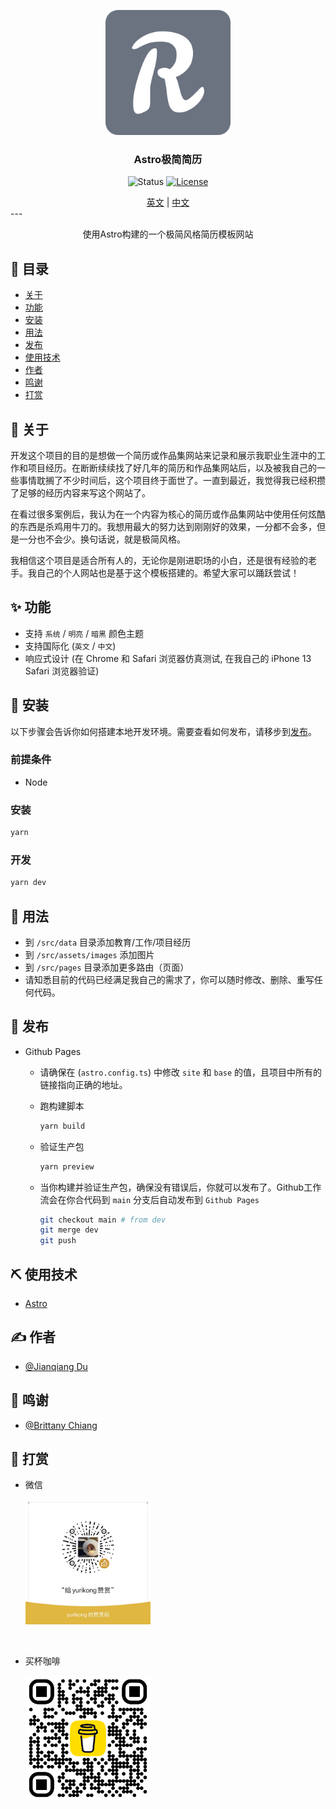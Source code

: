 <p align="center">
 <img width=200 src="./public/android-chrome-512x512.png" alt="项目LOGO">
</p>

<h3 align="center">Astro极简简历</h3>

<div align="center">

![Status](https://img.shields.io/badge/status-active-success.svg)
[![License](https://img.shields.io/badge/license-MIT-blue.svg)](/LICENSE)

</div>

<div align="center">
<a href="./README.md">英文</a>
| <a href="./README_zh.md">中文</a>
</div>
---

<p align="center">使用Astro构建的一个极简风格简历模板网站</p>

## 📝 目录

- [关于](#关于)
- [功能](#功能)
- [安装](#安装)
- [用法](#用法)
- [发布](#发布)
- [使用技术](#使用技术)
- [作者](#作者)
- [鸣谢](#鸣谢)
- [打赏](#打赏)

## 🧐 关于 <a id="关于"></a>

开发这个项目的目的是想做一个简历或作品集网站来记录和展示我职业生涯中的工作和项目经历。在断断续续找了好几年的简历和作品集网站后，以及被我自己的一些事情耽搁了不少时间后，这个项目终于面世了。一直到最近，我觉得我已经积攒了足够的经历内容来写这个网站了。

在看过很多案例后，我认为在一个内容为核心的简历或作品集网站中使用任何炫酷的东西是杀鸡用牛刀的。我想用最大的努力达到刚刚好的效果，一分都不会多，但是一分也不会少。换句话说，就是极简风格。

我相信这个项目是适合所有人的，无论你是刚进职场的小白，还是很有经验的老手。我自己的个人网站也是基于这个模板搭建的。希望大家可以踊跃尝试！

## ✨ 功能 <a id="功能"></a>

- 支持 `系统` / `明亮` / `暗黑` 颜色主题
- 支持国际化 (`英文` / `中文`)
- 响应式设计 (在 Chrome 和 Safari 浏览器仿真测试, 在我自己的 iPhone 13 Safari 浏览器验证)

## 🏁 安装 <a id="安装"></a>

以下步骤会告诉你如何搭建本地开发环境。需要查看如何发布，请移步到[发布](#发布)。

### 前提条件

- Node

### 安装

```bash
yarn
```

### 开发

```bash
yarn dev
```

## 🎈 用法 <a id="用法"></a>

- 到 `/src/data` 目录添加教育/工作/项目经历
- 到 `/src/assets/images` 添加图片
- 到 `/src/pages` 目录添加更多路由（页面）
- 请知悉目前的代码已经满足我自己的需求了，你可以随时修改、删除、重写任何代码。

## 🚀 发布 <a id="发布"></a>

- Github Pages

  - 请确保在 (`astro.config.ts`) 中修改 `site` 和 `base` 的值，且项目中所有的链接指向正确的地址。

  - 跑构建脚本

    ```bash
    yarn build
    ```

  - 验证生产包

    ```bash
    yarn preview
    ```

  - 当你构建并验证生产包，确保没有错误后，你就可以发布了。Github工作流会在你合代码到 `main` 分支后自动发布到 `Github Pages`

    ```bash
    git checkout main # from dev
    git merge dev
    git push
    ```

## ⛏️ 使用技术 <a id="使用技术"></a>

- [Astro](https://astro.build/)

## ✍️ 作者 <a id="作者"></a>

- [@Jianqiang Du](https://github.com/yurikong)

## 🎉 鸣谢 <a id="鸣谢"></a>

- [@Brittany Chiang](https://brittanychiang.com)

## 💸 打赏 <a id="打赏"></a>

- 微信

  <img width=200 src="./src/assets/images/wechat-donation-qr.webp" alt="微信打赏二维码">

<br/>

- 买杯咖啡

  <img width=200 src="./src/assets/images/buy-me-a-coffee-donation-qr.webp" alt="买杯咖啡二维码">
